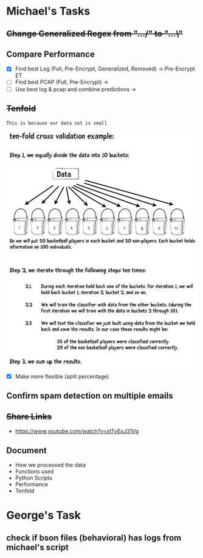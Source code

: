 # Michael's Tasks

## ~~Change Generalized Regex from ".../" to "...\\"~~  
## Compare Performance
 - [X] Find best Log (Full, Pre-Encrypt, Generalized, Removed) -> Pre-Encrypt ET
 - [ ] Find best PCAP (Full, Pre-Encrypt) -> 
 - [ ] Use best log & pcap and combine predictions -> 

## ~~Tenfold~~
    This is because our data set is small
![[Tenfold](https://www.kdnuggets.com/2018/01/training-test-sets-cross-validation.html)](tenfold.jpg)
 - [X] Make more flexible (split percentage)

## Confirm spam detection on multiple emails
## ~~Share Links~~
- https://www.youtube.com/watch?v=xtTyEoJ31Vg

## Document
 - How we processed the data
 - Functions used
 - Python Scripts
 - Performance
 - Tenfold

# George's Task
## check if bson files (behavioral) has logs from michael's script
